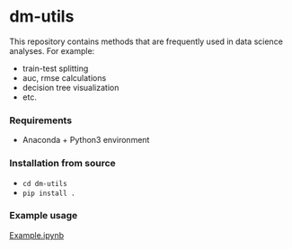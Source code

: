 dm-utils
========

This repository contains methods that are frequently used in data science analyses. For example:
- train-test splitting
- auc, rmse calculations
- decision tree visualization
- etc.

### Requirements
- Anaconda + Python3 environment

### Installation from source
- `cd dm-utils`
- `pip install .`

### Example usage
[Example.ipynb](https://github.com/ferencberes/dm-utils/blob/master/examples/Example.ipynb)